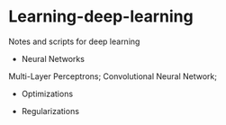 # Learning-deep-learning
Notes and scripts for deep learning

* Neural Networks

Multi-Layer Perceptrons; Convolutional Neural Network;

* Optimizations

* Regularizations
